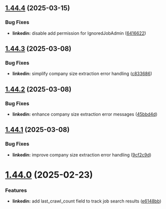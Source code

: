 ## [1.44.4](https://github.com/ghorbani-mohammad/Social-Networks-Crawler/compare/v1.44.3...v1.44.4) (2025-03-15)


### Bug Fixes

* **linkedin:** disable add permission for IgnoredJobAdmin ([6416622](https://github.com/ghorbani-mohammad/Social-Networks-Crawler/commit/641662232f353fa938ac68bed6534df9a9baa51c))



## [1.44.3](https://github.com/ghorbani-mohammad/Social-Networks-Crawler/compare/v1.44.2...v1.44.3) (2025-03-08)


### Bug Fixes

* **linkedin:** simplify company size extraction error handling ([c833686](https://github.com/ghorbani-mohammad/Social-Networks-Crawler/commit/c833686d1df51a4e8d5290ff054f595a52c3ef79))



## [1.44.2](https://github.com/ghorbani-mohammad/Social-Networks-Crawler/compare/v1.44.1...v1.44.2) (2025-03-08)


### Bug Fixes

* **linkedin:** enhance company size extraction error messages ([45bbd4d](https://github.com/ghorbani-mohammad/Social-Networks-Crawler/commit/45bbd4dee30fd89dc9d37688462aa0fb728cd10c))



## [1.44.1](https://github.com/ghorbani-mohammad/Social-Networks-Crawler/compare/v1.44.0...v1.44.1) (2025-03-08)


### Bug Fixes

* **linkedin:** improve company size extraction error handling ([9cf2c9d](https://github.com/ghorbani-mohammad/Social-Networks-Crawler/commit/9cf2c9db3440b4114495bf9f2f59ed2a2ec45ebe))



# [1.44.0](https://github.com/ghorbani-mohammad/Social-Networks-Crawler/compare/v1.43.0...v1.44.0) (2025-02-23)


### Features

* **linkedin:** add last_crawl_count field to track job search results ([e6148bb](https://github.com/ghorbani-mohammad/Social-Networks-Crawler/commit/e6148bb3d96858ea09c1b32b6f3b69d454d608b4))



